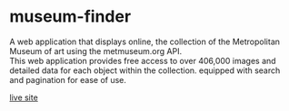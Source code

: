 # <h1>museum-finder</h1>

<p>
A web application that displays online, the collection of the Metropolitan Museum of art using the metmuseum.org API. <br>This web application provides free access to over 406,000 images and detailed data for each object within the collection. equipped with search and pagination for ease of use.
</p>
<p><a href="https://michael-omoboye.github.io/museum-finder">live site</a><p>


